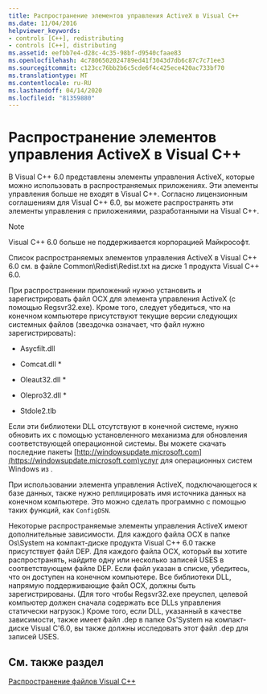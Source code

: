 ```yaml
---
title: Распространение элементов управления ActiveX в Visual C++
ms.date: 11/04/2016
helpviewer_keywords:
- controls [C++], redistributing
- controls [C++], distributing
ms.assetid: eefbb7e4-d28c-4c35-98bf-d9540cfaae83
ms.openlocfilehash: 4c7806502024789ed41f3043d7db6c87c7c71ee3
ms.sourcegitcommit: c123cc76bb2b6c5cde6f4c425ece420ac733bf70
ms.translationtype: MT
ms.contentlocale: ru-RU
ms.lasthandoff: 04/14/2020
ms.locfileid: "81359880"
---
```

# <a name="redistributing-visual-c-activex-controls"></a>Распространение элементов управления ActiveX в Visual C++

В Visual C++ 6.0 представлены элементы управления ActiveX, которые можно использовать в распространяемых приложениях. Эти элементы управления больше не входят в Visual C++. Согласно лицензионным соглашениям для Visual C++ 6.0, вы можете распространять эти элементы управления с приложениями, разработанными на Visual C++.

> [!NOTE]
> Visual C++ 6.0 больше не поддерживается корпорацией Майкрософт.

Список распространяемых элементов управления ActiveX в Visual C++ 6.0 см. в файле Common\Redist\Redist.txt на диске 1 продукта Visual C++ 6.0.

При распространении приложений нужно установить и зарегистрировать файл OCX для элемента управления ActiveX (с помощью Regsvr32.exe). Кроме того, следует убедиться, что на конечном компьютере присутствуют текущие версии следующих системных файлов (звездочка означает, что файл нужно зарегистрировать):

- Asycfilt.dll

- Comcat.dll \*

- Oleaut32.dll \*

- Olepro32.dll \*

- Stdole2.tlb

Если эти библиотеки DLL отсутствуют в конечной системе, нужно обновить их с помощью установленного механизма для обновления соответствующей операционной системы. Вы можете скачать последние пакеты [http://windowsupdate.microsoft.com](https://windowsupdate.microsoft.com)услуг для операционных систем Windows из .

При использовании элемента управления ActiveX, подключающегося к базе данных, также нужно реплицировать имя источника данных на конечном компьютере. Это можно сделать программно с помощью таких функций, как `ConfigDSN`.

Некоторые распространяемые элементы управления ActiveX имеют дополнительные зависимости. Для каждого файла OCX в папке Os\System на компакт-диске продукта Visual C++ 6.0 также присутствует файл DEP. Для каждого файла OCX, который вы хотите распространять, найдите одну или несколько записей USES в соответствующем файле DEP. Если файл указан в списке, убедитесь, что он доступен на конечном компьютере. Все библиотеки DLL, напрямую поддерживающие файл OCX, должны быть зарегистрированы. (Для того чтобы Regsvr32.exe преуспел, целевой компьютер должен сначала содержать все DLLs управления статически нагрузок.) Кроме того, если DLL, указанный в качестве зависимости, также имеет файл .dep в папке Os'System на компакт-диске Visual C'6.0, вы также должны исследовать этот файл .dep для записей USES.

## <a name="see-also"></a>См. также раздел

[Распространение файлов Visual C++](redistributing-visual-cpp-files.md)
